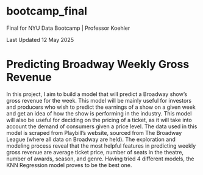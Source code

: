 # bootcamp_final
Final for NYU Data Bootcamp | Professor Koehler

Last Updated 12 May 2025
# Predicting Broadway Weekly Gross Revenue 
In this project, I aim to build a model that will predict a Broadway show’s gross revenue for the week. This model will be mainly useful for investors and producers who wish to predict the earnings of a show on a given week and get an idea of how the show is performing in the industry. This model will also be useful for deciding on the pricing of a ticket, as it will take into account the demand of consumers given a price level. The data used in this model is scraped from Playbill’s website, sourced from The Broadway League (where all data on Broadway are held). The exploration and modeling process reveal that the most helpful features in predicting weekly gross revenue are average ticket price, number of seats in the theatre, number of awards, season, and genre. Having tried 4 different models, the KNN Regression model proves to be the best one.

